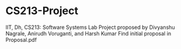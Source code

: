 # CS213-Project
IIT, Dh, CS213: Software Systems Lab Project proposed by Divyanshu Nagrale, Anirudh Voruganti, and Harsh Kumar
Find initial proposal in Proposal.pdf
